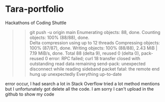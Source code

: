 # Tara-portfolio
Hackathons of Coding Shuttle

>> git push -u origin main
Enumerating objects: 88, done.
Counting objects: 100% (88/88), done.   
Delta compression using up to 12 threads
Compressing objects: 100% (87/87), done.
Writing objects: 100% (88/88), 2.43 MiB | 7.19 MiB/s, done.
Total 88 (delta 9), reused 0 (delta 0), pack-reused 0
error: RPC failed; curl 18 transfer closed with outstanding read data remaining
send-pack: unexpected disconnect while reading sideband packet
fatal: the remote end hung up unexpectedly
Everything up-to-date


error occur,
I had search a lot in Stack Overflow tried a lot method mentions but I unfortunately got delete all the code.
I am sorry I can't upload in the github to show my code
